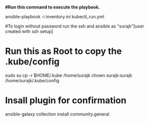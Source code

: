 **#Run this command to execute the playbook.**

ansible-playbook -i inventory.ini kubectl_run.yml


#To login without  password run the ssh and ansible as "surajk"[user created with ssh setup]


# Run this as Root to copy the .kube/config

sudo su
cp -r $HOME/.kube /home/surajk
chown surajk:surajk /home/surajk/.kube/config


# Insall plugin for confirmation

ansible-galaxy collection install community.general
